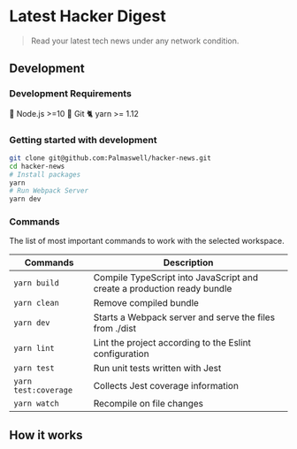 # Latest Hacker Digest

> Read your latest tech news under any network condition.

## Development

### Development Requirements

🚀 Node.js >=10
🌲 Git
🐈 yarn >= 1.12

### Getting started with development

```sh
git clone git@github.com:Palmaswell/hacker-news.git
cd hacker-news
# Install packages
yarn
# Run Webpack Server
yarn dev
```

### Commands

The list of most important commands to work with the selected workspace.

| Commands             | Description                                                             |
| -------------------- | ----------------------------------------------------------------------- |
| `yarn build`         | Compile TypeScript into JavaScript and create a production ready bundle |
| `yarn clean`         | Remove compiled bundle                                                  |
| `yarn dev`           | Starts a Webpack server and serve the files from ./dist                 |
| `yarn lint`          | Lint the project according to the Eslint configuration                  |
| `yarn test`          | Run unit tests written with Jest                                        |
| `yarn test:coverage` | Collects Jest coverage information                                      |
| `yarn watch`         | Recompile on file changes                                               |

## How it works
